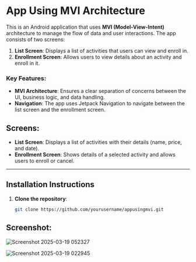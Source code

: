 # App Using MVI Architecture

This is an Android application that uses **MVI (Model-View-Intent)** architecture to manage the flow of data and user interactions. The app consists of two screens:

1. **List Screen**: Displays a list of activities that users can view and enroll in.
2. **Enrollment Screen**: Allows users to view details about an activity and enroll in it.

### Key Features:
- **MVI Architecture**: Ensures a clear separation of concerns between the UI, business logic, and data handling.
- **Navigation**: The app uses Jetpack Navigation to navigate between the list screen and the enrollment screen.

## Screens:
- **List Screen**: Displays a list of activities with their details (name, price, and date).
- **Enrollment Screen**: Shows details of a selected activity and allows users to enroll or cancel.

---

## Installation Instructions

1. **Clone the repository**:
   ```bash
   git clone https://github.com/yourusername/appusingmvi.git

## Screenshot:
![Screenshot 2025-03-19 052327](https://github.com/user-attachments/assets/a0465f8a-d40a-489d-96a3-163302328dfe) 


![Screenshot 2025-03-19 022945](https://github.com/user-attachments/assets/00c6ad7f-ff2c-4b1d-8c10-239dbed9019f)
